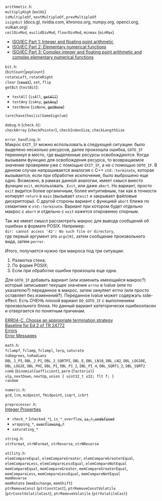 `arithmetic.h`:<br/>
`multiplyHigh` (`mulHi`)<br/>
`isMultipleOf`, `nextMultipleOf`, `prevMultipleOf`<br/>
`isignbit` (docs.gl, nvidia.com, khronos.org, numpy.org, opencl.org, vulkan.org)<br/>
`ceilDivMod`, `euclidDivMod`, `floorDivMod`, `minmax` (`minMax`)

- [ISO/IEC Part 1: Integer and floating point arithmetic](http://www.open-std.org/jtc1/sc22/wg11/docs/n519.pdf)
- [ISO/IEC Part 2: Elementary numerical functions](http://www.open-std.org/jtc1/sc22/wg11/docs/n462.pdf)
- [ISO/IEC Part 3: Complex integer and floating point arithmetic and complex elementary numerical functions](http://www.open-std.org/jtc1/sc22/wg11/docs/n497.pdf)

`bit.h`:<br/>
{`bitCount`|`popCount`}<br/>
`rotateLeft`, `rotateRight`<br/>
`clear` (~~`reset`~~), `set`, `flip`<br/>
 `getBit` (`testBit`):<br/>
 - `testAll` (`isAll`, ~~`getAll`~~)
 - `testAny` (`isAny`, ~~`getAny`~~)
 - `testNone` (`isNone`, ~~`getNone`~~)

`(are|have|has|is)SameSign[um]`

`debug.h` (`check.h`):<br/>
`checkArray` (`checkPointer`), `checkIndexSize`, `checkLengthSize`

`error_handling.h`:<br/>
Макрос `EXIT_IF` можно использовать в следующей ситуации: было выделено несколько ресурсов, далее произошла ошибка, `GOTO_IF` перекинул в место, где выделенные ресурсы освобождаются. Когда вызываем функцию для освобождения ресурса, то возвращаемое значение проверяем уже с помощью `EXIT_IF`, а не с помощью `GOTO_IF`. В данном случае напрашивается аналогия с C++ `std::terminate`, которая вызывается, если при обработке исключения, было выброшено еще одно. Возможно, в рамках данной аналогии, имеет смысл вместо функции `exit`, использовать `_Exit`, или даже `abort`. Но вариант, просто `exit` видится более органичным, более интуитивным, так как в точности копирует `return` в `main` (вызывает `atexit` и закрывает файловые дискрипторы). С другой стороны вариант с функцией `abort` ближе по семантике к `std::terminate`. Вариант при котором будет отдельно макрос с `abort` и отдельно с `exit` кажется откровенно спорным.

Так же имеет смысл рассмотреть макрос для вывода сообщений об ошибках в формате POSIX. Например:<br/>
`dir: cannot access '42': No such file or directory`,<br/>
где первый аргумент это `argv[0]`, затем сообщение произвольного вида, затем `perror`.

Итого, получается нужно три макроса под три ситуации:<br/>
1) Размотка стека;<br/>
2) По форме POSIX;<br/>
3) Если при обработке ошибки произошла еще одна.

Для `GOTO_IF` добавить вариант (или изменить имеющийся макрос?) который записывает текущее значение `errno` в lvalue (или по указателю?) переданное в макрос, затем зануляет errno (или просто оставляет без изменений?). Переданное lvalue может содержать side-effect. Есть ОЧЕНЬ плохой вариант `DO_GOTO_IF` с выполнением произвольного блока. Но данный вариант категорически ошибкоопасен и отвергается по понятным причинам.

[ERR04-C. Choose an appropriate termination strategy](https://wiki.sei.cmu.edu/confluence/display/c/ERR04-C.+Choose+an+appropriate+termination+strategy)<br/>
[Baseline for Ed 2 of TR 24772](www.open-std.org/jtc1/sc22/wg23/docs/ISO-IECJTC1-SC22-WG23_N0453-baseline-wd-pdtr-24772-2013-06.pdf)<br/>
[Errors](www.gnu.org/prep/standards/html_node/Errors.html)<br/>
[Error Messages](www.gnu.org/software/libc/manual/html_node/Error-Messages.html)

`math.h`:<br/>
`fclampf`, `fclamp`, `fclampl`, `lerp`, `saturate`<br/>
`toDegrees`, `toRadians`<br/>
`DBL_1_PI`, `DBL_2_PI`, `DBL_2_SQRTPI`, `DBL_E`, `DBL_LN10`, `DBL_LN2`, `DBL_LOG10E`, `DBL_LOG2E`, `DBL_PHI`, `DBL_PI`, `DBL_PI_2`, `DBL_PI_4`, `DBL_SQRT1_2`, `DBL_SQRT2`<br/>
`comb` (`binomialCoefficient`), `perm` (`factorial`)<br/>
`ulp`, `nextDown`, `nextUp`, `union { uint32_t u32; flt f; }`<br/>
`random`

`numeric.h`:<br/>
`gcd`, `lcm`, `midpoint`, `fmidpoint`, `isqrt`, `icbrt`

`preprocessor.h`:<br/>
[Integer Properties](https://www.gnu.org/software/gnulib/manual/html_node/Integer-Properties.html)
- `check_*` (`checked_*`), `is_*_overflow`, ~~`is_*_undefined`~~
- `wrapping_*`, ~~`overflowing_*`~~
- `saturating_*`

`string.h`:<br/>
`strFormat`, `strNFormat`, `strReverse`, `strNReverse`

`utility.h`:<br/>
`elemCompareEqual`, `elemCompareGreater`, `elemCompareGreaterEqual`, `elemCompareLess`, `elemCompareLessEqual`, `elemCompareNotEqual`<br/>
`memCompareEqual`, `memCompareGreater`, `memCompareGreaterEqual`, `memCompareLess`, `memCompareLessEqual`, `memCompareNotEqual`<br/>
`memReverse`<br/>
`memRotate` (`memExchange`, `memShift`)<br/>
`ptrRemoveConst` (`ptrConstCast`), `ptrRemoveConstVolatile` (`ptrConstVolatileCast`), `ptrRemoveVolatile` (`ptrVolatileCast`)
